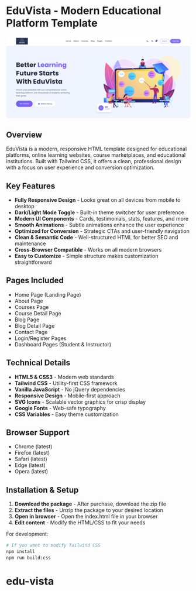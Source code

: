 # EduVista - Modern Educational Platform Template

![alt text](/images/bannar.png)

## Overview

EduVista is a modern, responsive HTML template designed for educational platforms, online learning websites, course marketplaces, and educational institutions. Built with Tailwind CSS, it offers a clean, professional design with a focus on user experience and conversion optimization.

## Key Features

- **Fully Responsive Design** - Looks great on all devices from mobile to desktop
- **Dark/Light Mode Toggle** - Built-in theme switcher for user preference
- **Modern UI Components** - Cards, testimonials, stats, features, and more
- **Smooth Animations** - Subtle animations enhance the user experience
- **Optimized for Conversion** - Strategic CTAs and user-friendly navigation
- **Clean & Semantic Code** - Well-structured HTML for better SEO and maintenance
- **Cross-Browser Compatible** - Works on all modern browsers
- **Easy to Customize** - Simple structure makes customization straightforward

## Pages Included

- Home Page (Landing Page)
- About Page
- Courses Page
- Course Detail Page
- Blog Page
- Blog Detail Page
- Contact Page
- Login/Register Pages
- Dashboard Pages (Student & Instructor)

## Technical Details

- **HTML5 & CSS3** - Modern web standards
- **Tailwind CSS** - Utility-first CSS framework
- **Vanilla JavaScript** - No jQuery dependencies
- **Responsive Design** - Mobile-first approach
- **SVG Icons** - Scalable vector graphics for crisp display
- **Google Fonts** - Web-safe typography
- **CSS Variables** - Easy theme customization

## Browser Support

- Chrome (latest)
- Firefox (latest)
- Safari (latest)
- Edge (latest)
- Opera (latest)

## Installation & Setup

1. **Download the package** - After purchase, download the zip file
2. **Extract the files** - Unzip the package to your desired location
3. **Open in browser** - Open the index.html file in your browser
4. **Edit content** - Modify the HTML/CSS to fit your needs

For development:

```bash
# If you want to modify Tailwind CSS
npm install
npm run build:css
```
# edu-vista
